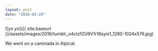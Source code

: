 ```yaml
---
layout: post
date: "2016-03-20"
---
```


![yo yo]({{ site.baseurl }}/assets/images/2016/tumblr_o4ctzfZU9V1r16syio1_1280-1024x576.jpg)

We went on a caminada in Alpicat.
